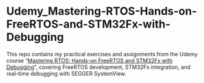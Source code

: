 # Udemy_Mastering-RTOS-Hands-on-FreeRTOS-and-STM32Fx-with-Debugging
This repo contains my practical exercises and assignments from the Udemy course “[Mastering RTOS: Hands-on FreeRTOS and STM32Fx with Debugging](https://www.udemy.com/course/mastering-rtos-hands-on-free-rtos-and-stm32fx-with-debugging/)”, covering FreeRTOS development, STM32Fx integration, and real-time debugging with SEGGER SystemView.
